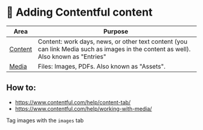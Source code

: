 # 📃 Adding Contentful content

[content_url]: https://app.contentful.com/spaces/jnd8s5ezvg4b/entries?id=fVjOlOJpy2qBIBwI&order.fieldId=updatedAt&order.direction=descending&displayedFieldIds=contentType&displayedFieldIds=updatedAt&displayedFieldIds=author&displayedFieldIds=metadata.tags&folderId=kzIgaBG3PX73JJiG&page=1
[media_url]: https://app.contentful.com/spaces/jnd8s5ezvg4b/assets?id=Gkg6oxD7w37zhXZ4

| Area                   | Purpose                                                                                                                             |
| ---------------------- | ----------------------------------------------------------------------------------------------------------------------------------- |
| [Content][content_url] | Content: work days, news, or other text content (you can link Media such as images in the content as well). Also known as "Entries" |
| [Media][media_url]     | Files: Images, PDFs. Also known as "Assets".                                                                                        |


## How to:
- <https://www.contentful.com/help/content-tab/>
- <https://www.contentful.com/help/working-with-media/>

Tag images with the `images` tab